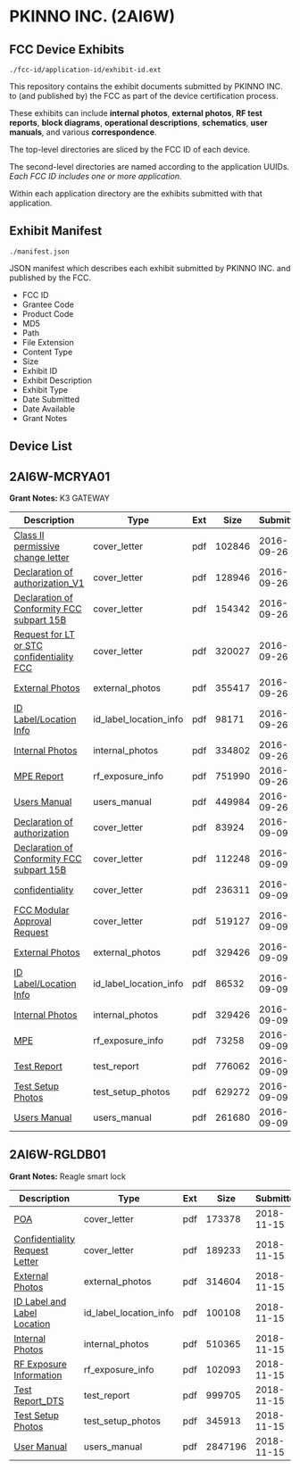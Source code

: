 # PKINNO INC. (2AI6W)
## FCC Device Exhibits

```
./fcc-id/application-id/exhibit-id.ext
```

This repository contains the exhibit documents submitted by PKINNO INC. to (and published by) the FCC as part of the device certification process.

These exhibits can include **internal photos**, **external photos**, **RF test reports**, **block diagrams**, **operational descriptions**, **schematics**, **user manuals**, and various **correspondence**.

The top-level directories are sliced by the FCC ID of each device.

The second-level directories are named according to the application UUIDs. *Each FCC ID includes one or more application.*

Within each application directory are the exhibits submitted with that application. 

## Exhibit Manifest

```
./manifest.json
```

JSON manifest which describes each exhibit submitted by PKINNO INC. and published by the FCC.

- FCC ID
- Grantee Code
- Product Code
- MD5
- Path
- File Extension
- Content Type
- Size
- Exhibit ID
- Exhibit Description
- Exhibit Type
- Date Submitted
- Date Available
- Grant Notes

## Device List
## 2AI6W-MCRYA01
**Grant Notes:** K3 GATEWAY

| Description | Type | Ext | Size | Submitted | Available |
| ----------- | ---- | --- | ---- | --------- | --------- |
| [Class II permissive change letter](2AI6W-MCRYA01/1b1f44e02166c6ee6aa8d4253e13a969/3146497.pdf) | cover_letter | pdf | 102846 | 2016-09-26 | 2016-09-30 |
| [Declaration of authorization_V1](2AI6W-MCRYA01/1b1f44e02166c6ee6aa8d4253e13a969/3146498.pdf) | cover_letter | pdf | 128946 | 2016-09-26 | 2016-09-30 |
| [Declaration of Conformity FCC subpart 15B](2AI6W-MCRYA01/1b1f44e02166c6ee6aa8d4253e13a969/3146499.pdf) | cover_letter | pdf | 154342 | 2016-09-26 | 2016-09-30 |
| [Request for LT or STC confidentiality FCC](2AI6W-MCRYA01/1b1f44e02166c6ee6aa8d4253e13a969/3146500.pdf) | cover_letter | pdf | 320027 | 2016-09-26 | 2016-09-30 |
| [External Photos](2AI6W-MCRYA01/1b1f44e02166c6ee6aa8d4253e13a969/3146507.pdf) | external_photos | pdf | 355417 | 2016-09-26 | 2016-09-30 |
| [ID Label/Location Info](2AI6W-MCRYA01/1b1f44e02166c6ee6aa8d4253e13a969/3146508.pdf) | id_label_location_info | pdf | 98171 | 2016-09-26 | 2016-09-30 |
| [Internal Photos](2AI6W-MCRYA01/1b1f44e02166c6ee6aa8d4253e13a969/3146509.pdf) | internal_photos | pdf | 334802 | 2016-09-26 | 2016-09-30 |
| [MPE Report](2AI6W-MCRYA01/1b1f44e02166c6ee6aa8d4253e13a969/3146501.pdf) | rf_exposure_info | pdf | 751990 | 2016-09-26 | 2016-09-30 |
| [Users Manual](2AI6W-MCRYA01/1b1f44e02166c6ee6aa8d4253e13a969/3146510.pdf) | users_manual | pdf | 449984 | 2016-09-26 | 2016-09-30 |
| [Declaration of authorization](2AI6W-MCRYA01/fcf8d22e54b22276a329ad6e3a6499f1/3128466.pdf) | cover_letter | pdf | 83924 | 2016-09-09 | 2016-09-13 |
| [Declaration of Conformity FCC subpart 15B](2AI6W-MCRYA01/fcf8d22e54b22276a329ad6e3a6499f1/3128467.pdf) | cover_letter | pdf | 112248 | 2016-09-09 | 2016-09-13 |
| [confidentiality](2AI6W-MCRYA01/fcf8d22e54b22276a329ad6e3a6499f1/3128468.pdf) | cover_letter | pdf | 236311 | 2016-09-09 | 2016-09-13 |
| [FCC Modular Approval Request](2AI6W-MCRYA01/fcf8d22e54b22276a329ad6e3a6499f1/3128469.pdf) | cover_letter | pdf | 519127 | 2016-09-09 | 2016-09-13 |
| [External Photos](2AI6W-MCRYA01/fcf8d22e54b22276a329ad6e3a6499f1/3128453.pdf) | external_photos | pdf | 329426 | 2016-09-09 | 2016-09-13 |
| [ID Label/Location Info](2AI6W-MCRYA01/fcf8d22e54b22276a329ad6e3a6499f1/3128454.pdf) | id_label_location_info | pdf | 86532 | 2016-09-09 | 2016-09-13 |
| [Internal Photos](2AI6W-MCRYA01/fcf8d22e54b22276a329ad6e3a6499f1/3128453.pdf) | internal_photos | pdf | 329426 | 2016-09-09 | 2016-09-13 |
| [MPE](2AI6W-MCRYA01/fcf8d22e54b22276a329ad6e3a6499f1/3128462.pdf) | rf_exposure_info | pdf | 73258 | 2016-09-09 | 2016-09-13 |
| [Test Report](2AI6W-MCRYA01/fcf8d22e54b22276a329ad6e3a6499f1/3128460.pdf) | test_report | pdf | 776062 | 2016-09-09 | 2016-09-13 |
| [Test Setup Photos](2AI6W-MCRYA01/fcf8d22e54b22276a329ad6e3a6499f1/3128456.pdf) | test_setup_photos | pdf | 629272 | 2016-09-09 | 2016-09-13 |
| [Users Manual](2AI6W-MCRYA01/fcf8d22e54b22276a329ad6e3a6499f1/3128457.pdf) | users_manual | pdf | 261680 | 2016-09-09 | 2016-09-13 |
## 2AI6W-RGLDB01
**Grant Notes:** Reagle smart lock

| Description | Type | Ext | Size | Submitted | Available |
| ----------- | ---- | --- | ---- | --------- | --------- |
| [POA](2AI6W-RGLDB01/b87b44ed18600744f93e51abb82d0987/4072482.pdf) | cover_letter | pdf | 173378 | 2018-11-15 | 2018-11-15 |
| [Confidentiality Request Letter](2AI6W-RGLDB01/b87b44ed18600744f93e51abb82d0987/4072483.pdf) | cover_letter | pdf | 189233 | 2018-11-15 | 2018-11-15 |
| [External Photos](2AI6W-RGLDB01/b87b44ed18600744f93e51abb82d0987/4072484.pdf) | external_photos | pdf | 314604 | 2018-11-15 | 2018-11-15 |
| [ID Label and Label Location](2AI6W-RGLDB01/b87b44ed18600744f93e51abb82d0987/4072486.pdf) | id_label_location_info | pdf | 100108 | 2018-11-15 | 2018-11-15 |
| [Internal Photos](2AI6W-RGLDB01/b87b44ed18600744f93e51abb82d0987/4072485.pdf) | internal_photos | pdf | 510365 | 2018-11-15 | 2018-11-15 |
| [RF Exposure Information](2AI6W-RGLDB01/b87b44ed18600744f93e51abb82d0987/4072488.pdf) | rf_exposure_info | pdf | 102093 | 2018-11-15 | 2018-11-15 |
| [Test Report_DTS](2AI6W-RGLDB01/b87b44ed18600744f93e51abb82d0987/4072491.pdf) | test_report | pdf | 999705 | 2018-11-15 | 2018-11-15 |
| [Test Setup Photos](2AI6W-RGLDB01/b87b44ed18600744f93e51abb82d0987/4072490.pdf) | test_setup_photos | pdf | 345913 | 2018-11-15 | 2018-11-15 |
| [User Manual](2AI6W-RGLDB01/b87b44ed18600744f93e51abb82d0987/4072492.pdf) | users_manual | pdf | 2847196 | 2018-11-15 | 2018-11-15 |
